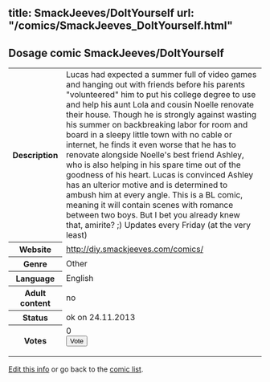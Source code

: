 title: SmackJeeves/DoItYourself
url: "/comics/SmackJeeves_DoItYourself.html"
---
Dosage comic SmackJeeves/DoItYourself
-----------------------------------------

<p id="msg"></p>
<script type="text/javascript">
if (window.location.search === '?edit_info_mail=sent_ok') {
  var elem = document.getElementById("msg");
  elem.innerHTML = 'Edited information sucessfully sent for review, which is usually done daily. Thanks!';
  elem.className = 'ok';
}
</script>
<table class="comicinfo">
<tr>
<th>Description</th><td>Lucas had expected a summer full of video games and hanging out with friends before his parents &quot;volunteered&quot; him to put his college degree to use and help his aunt Lola and cousin Noelle renovate their house. Though he is strongly against wasting his summer on backbreaking labor for room and board in a sleepy little town with no cable or internet, he finds it even worse that he has to renovate alongside Noelle's best friend Ashley, who is also helping in his spare time out of the goodness of his heart. Lucas is convinced Ashley has an ulterior motive and is determined to ambush him at every angle. This is a BL comic, meaning it will contain scenes with romance between two boys. But I bet you already knew that, amirite? ;) Updates every Friday (at the very least)</td>
</tr>
<tr>
<th>Website</th><td><a href="http://diy.smackjeeves.com/comics/">http://diy.smackjeeves.com/comics/</a></td>
</tr>
<tr>
<th>Genre</th><td>Other</td>
</tr>
<tr>
<th>Language</th><td>English</td>
</tr>
<tr>
<th>Adult content</th><td>no</td>
</tr>
<tr>
<th>Status</th><td>ok on 24.11.2013</td>
</tr>
<tr>
<th>Votes</th><td>0
<form action="http://gaecounter.appspot.com/count/" method="POST">
<input name="name" type="hidden" value="SmackJeeves_DoItYourself"/>
<input name="uid" type="hidden" id="voteuid" value=""/>
<input type="submit" value="Vote"/>
</form>
</td>
</tr>
</table>
<script type="text/javascript">
var ua = navigator.userAgent;
document.getElementById("voteuid").value = ua.replace(/[^a-zA-Z0-9\._:]/g , "_");;
</script>

[Edit this info](SmackJeeves_DoItYourself_edit.html) or go back to the [comic list](../comic-index.html).
